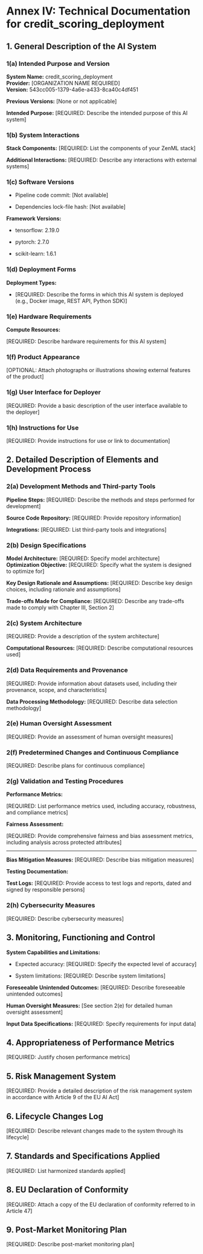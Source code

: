 

# Annex IV: Technical Documentation for credit_scoring_deployment

## 1. General Description of the AI System

### 1(a) Intended Purpose and Version
**System Name:** credit_scoring_deployment<br>
**Provider:** [ORGANIZATION NAME REQUIRED]<br>
**Version:** 543cc005-1379-4a6e-a433-8ca40c4df451

**Previous Versions:** [None or not applicable]

**Intended Purpose:** [REQUIRED: Describe the intended purpose of this AI system]

### 1(b) System Interactions

**Stack Components:** [REQUIRED: List the components of your ZenML stack]


**Additional Interactions:** [REQUIRED: Describe any interactions with external systems]

### 1(c) Software Versions

- Pipeline code commit: [Not available]


- Dependencies lock-file hash: [Not available]


**Framework Versions:**


- tensorflow: 2.19.0

- pytorch: 2.7.0

- scikit-learn: 1.6.1



### 1(d) Deployment Forms
**Deployment Types:**

- [REQUIRED: Describe the forms in which this AI system is deployed (e.g., Docker image, REST API, Python SDK)]


### 1(e) Hardware Requirements
**Compute Resources:**

[REQUIRED: Describe hardware requirements for this AI system]


### 1(f) Product Appearance

[OPTIONAL: Attach photographs or illustrations showing external features of the product]


### 1(g) User Interface for Deployer

[REQUIRED: Provide a basic description of the user interface available to the deployer]


### 1(h) Instructions for Use

[REQUIRED: Provide instructions for use or link to documentation]


## 2. Detailed Description of Elements and Development Process

### 2(a) Development Methods and Third-party Tools

**Pipeline Steps:** [REQUIRED: Describe the methods and steps performed for development]



**Source Code Repository:** [REQUIRED: Provide repository information]



**Integrations:** [REQUIRED: List third-party tools and integrations]


### 2(b) Design Specifications
**Model Architecture:** [REQUIRED: Specify model architecture]<br>
**Optimization Objective:** [REQUIRED: Specify what the system is designed to
optimize for]

**Key Design Rationale and Assumptions:**
  [REQUIRED: Describe key design choices, including rationale and assumptions]

**Trade-offs Made for Compliance:**
  [REQUIRED: Describe any trade-offs made to comply with Chapter III, Section 2]

### 2(c) System Architecture

[REQUIRED: Provide a description of the system architecture]


**Computational Resources:**
[REQUIRED: Describe computational resources used]

### 2(d) Data Requirements and Provenance

[REQUIRED: Provide information about datasets used, including their provenance, scope, and characteristics]


**Data Processing Methodology:**
[REQUIRED: Describe data selection methodology]

### 2(e) Human Oversight Assessment
[REQUIRED: Provide an assessment of human oversight measures]

### 2(f) Predetermined Changes and Continuous Compliance
[REQUIRED: Describe plans for continuous compliance]

### 2(g) Validation and Testing Procedures
**Performance Metrics:**

[REQUIRED: List performance metrics used, including accuracy, robustness, and compliance metrics]


**Fairness Assessment:**

[REQUIRED: Provide comprehensive fairness and bias assessment metrics, including analysis across protected attributes]
****

**Bias Mitigation Measures:**
[REQUIRED: Describe bias mitigation measures]

**Testing Documentation:**

**Test Logs:** [REQUIRED: Provide access to test logs and reports, dated and signed by responsible persons]


### 2(h) Cybersecurity Measures
[REQUIRED: Describe cybersecurity measures]

## 3. Monitoring, Functioning and Control

**System Capabilities and Limitations:**

- Expected accuracy: [REQUIRED: Specify the expected level of accuracy]

- System limitations: [REQUIRED: Describe system limitations]

**Foreseeable Unintended Outcomes:**
[REQUIRED: Describe foreseeable unintended outcomes]

**Human Oversight Measures:**
[See section 2(e) for detailed human oversight assessment]

**Input Data Specifications:**
[REQUIRED: Specify requirements for input data]

## 4. Appropriateness of Performance Metrics
[REQUIRED: Justify chosen performance metrics]

## 5. Risk Management System

[REQUIRED: Provide a detailed description of the risk management system in accordance with Article 9 of the EU AI Act]


## 6. Lifecycle Changes Log

[REQUIRED: Describe relevant changes made to the system through its lifecycle]


## 7. Standards and Specifications Applied
[REQUIRED: List harmonized standards applied]

## 8. EU Declaration of Conformity

[REQUIRED: Attach a copy of the EU declaration of conformity referred to in Article 47]


## 9. Post-Market Monitoring Plan
[REQUIRED: Describe post-market monitoring plan]